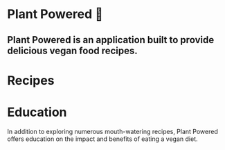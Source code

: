 # Plant Powered 🌱

## Plant Powered is an application built to provide delicious vegan food recipes.

# Recipes

# Education

In addition to exploring numerous mouth-watering recipes, Plant Powered offers education on the impact and benefits of eating a vegan diet.
